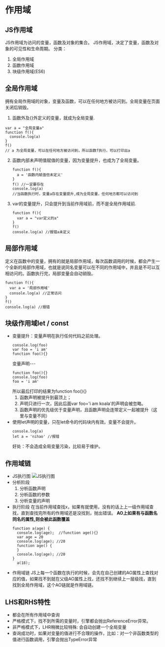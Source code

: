 # 作用域

## JS作用域

JS作用域为访问的变量，函数及对象的集合。
JS作用域，决定了变量，函数及对象的可见性和生命周期。
分类：
  1. 全局作用域
  2. 函数作用域
  3. 块级作用域(ES6)

## 全局作用域

拥有全局作用域的对象，变量及函数，可以在任何地方被访问到。全局变量在页面关闭后销毁。
1. 函数外及{}外定义的变量，就成为全局变量.
  ```
  var a = "全局变量a"
  function f(){
    console.log(a)
  }
  f()
  // a 为全局变量，可以在任何地方被访问到，所以函数f执行，可以打印出a
  ```
2. 函数内部未声明值赋值的变量，因为变量提升，也成为了全局变量。
   ```
   function f(){
     a = '函数内赋值但未定义'
   }
   f() //一定要存在
   console.log(a)
   //当函数执行时，变量a存在变量提升,成为全局变量，任何地方都可以访问到
   ```
3. var的变量提升，只会提升到当前作用域前，而不是全局作用域前.
   ```
   function f(){
     var a = "var定义的a"
   }
   f()
   console.log(a) //报错a未定义
   ```

## 局部作用域

定义在函数中的变量，拥有的就是局部作用域，每次函数调用的时候，都会产生一个全新的局部作用域，也就是说同名变量可以在不同的作用域中，并且是不可以互相访问的。函数执行完，局部变量会自动销毁。
```
function f(){
  var a = '局部作用域'
  console.log(a) //正常访问
}
f()
console.log(a) //报错 
```

## 块级作用域let / const

- 变量提升：变量声明在执行任何代码之前处理。
  ```
  console.log(foo)
  var foo = 'i am'
  function foo(){}
  ```
  变量声明---
  ```
  function foo(){}
  console.log(foo)
  foo = 'i am' 
  ```
  所以最后打印的结果为function foo(){}
  1. 函数声明被提升到最顶上；
  2. 声明只进行一次，因此后面var foo='i am koala'的声明会被忽略。
  3. 函数声明的优先级优于变量声明，且函数声明会连带定义一起被提升（这里与变量不同）
- 使用let声明的变量，只在let命令的代码块内有效。变量不会提升。
    ```
    console.log(a)
    let a = 'nihao' //报错
    ```
    好处：不会造成全局变量污染，比较易于维护。

## 作用域链

- JS执行图
  ![JS执行图](https://github.com/lhalou/interview-question/blob/master/images/JS%E6%89%A7%E8%A1%8C%E5%9B%BEE)
- 分析阶段
  1. 分析函数声明
  2. 分析函数的参数
  3. 分析变量的声明
- 执行阶段
  在当前作用域查找x，如果有就使用，没有的话上上一级作用域查找，直到查找完所有的作用域还是没找到，抛出错误。
  **AO上如果有与函数名同名的属性,则会被此函数覆盖**
  ```
  function a(age) {
    console.log(age);  //function age(){}
    var age = 20
    console.log(age); //20
    function age() {
    }
    console.log(age); //20
  }
    a(18);
  ```
- 作用域链
  JS上每一个函数在执行的时候，会先在自己创建的AO属性上查找对应的值，如果找不到就在父级AO属性上找，还找不到继续上一层级找，直到找到全局作用域，这个AO链就是作用域链。


## LHS和RHS特性

- 都会在所有作用域中查询
- 严格模式下，找不到所需的变量时，引擎都会抛出ReferenceError异常。
- 非严格模式下，LHR稍微比较特殊: 会自动创建一个全局变量
- 查询成功时，如果对变量的值进行不合理的操作，比如：对一个非函数类型的值进行函数调用，引擎会抛出TypeError异常

  
  

